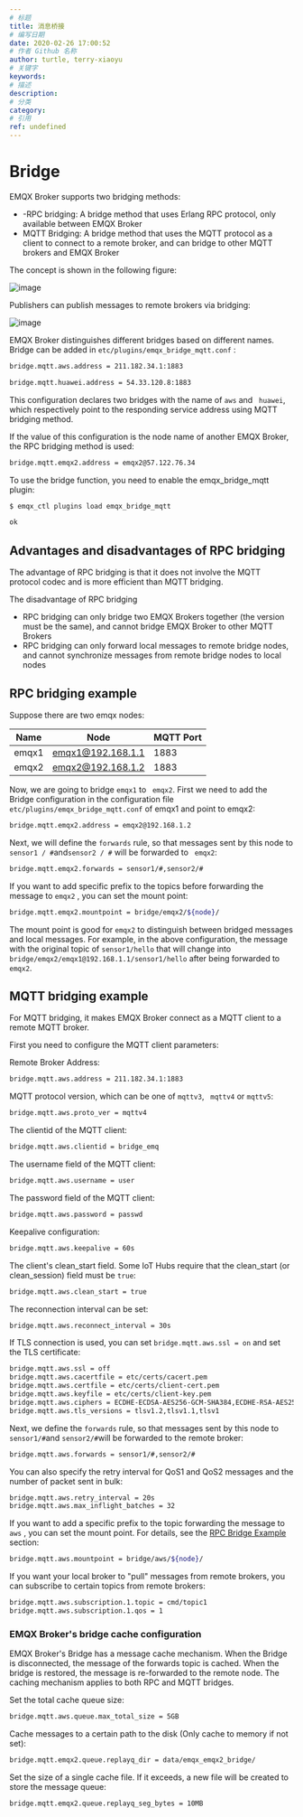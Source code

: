 ```yaml
---
# 标题
title: 消息桥接
# 编写日期
date: 2020-02-26 17:00:52
# 作者 Github 名称
author: turtle, terry-xiaoyu
# 关键字
keywords:
# 描述
description:
# 分类
category:
# 引用
ref: undefined
---
```


# Bridge
EMQX Broker supports two bridging methods:

- -RPC bridging: A bridge method that uses Erlang RPC protocol, only available between EMQX Broker
- MQTT Bridging: A bridge method that uses the MQTT protocol as a client to connect to a remote broker, and can bridge to other MQTT brokers and EMQX Broker

The concept is shown in the following figure:

![image](../assets/bridge.png)

Publishers can publish messages to remote brokers via bridging:

![image](../assets/bridges_3.png)

EMQX Broker distinguishes different bridges based on different names. Bridge can be added in `etc/plugins/emqx_bridge_mqtt.conf` :

```bash
bridge.mqtt.aws.address = 211.182.34.1:1883

bridge.mqtt.huawei.address = 54.33.120.8:1883
```

This configuration declares two bridges with the name of `aws` and ` huawei`, which respectively point to the responding service address using MQTT bridging method.

If the value of this configuration is the node name of another EMQX Broker, the RPC bridging method is used:
```bash
bridge.mqtt.emqx2.address = emqx2@57.122.76.34
```
To use the bridge function, you need to enable the emqx_bridge_mqtt plugin:

```bash
$ emqx_ctl plugins load emqx_bridge_mqtt

ok
```

## Advantages and disadvantages of RPC bridging
The advantage of RPC bridging is that it does not involve the MQTT protocol codec and is more efficient than MQTT bridging.

The disadvantage of RPC bridging

- RPC bridging can only bridge two EMQX Brokers together (the version must be the same), and cannot bridge EMQX Broker to other MQTT Brokers
- RPC bridging can only forward local messages to remote bridge nodes, and cannot synchronize messages from remote bridge nodes to local nodes

## RPC bridging example 
Suppose there are two emqx nodes:

| Name |        Node        | MQTT Port |
| ----- | ------------------- | --------- |
| emqx1 | <emqx1@192.168.1.1> | 1883      |
| emqx2 | <emqx2@192.168.1.2> | 1883      |

Now, we are going to bridge `emqx1` to ` emqx2`. First we need to add the Bridge configuration in the  configuration file `etc/plugins/emqx_bridge_mqtt.conf`  of emqx1 and point to emqx2:

```bash
bridge.mqtt.emqx2.address = emqx2@192.168.1.2
```

Next, we will define the `forwards` rule, so that messages sent by this node to ` sensor1 / # `and` sensor2 / # ` will be forwarded to ` emqx2`:

```bash
bridge.mqtt.emqx2.forwards = sensor1/#,sensor2/#
```

If you want to add specific prefix to the topics before forwarding the message to `emqx2` , you can set the mount point:

```bash
bridge.mqtt.emqx2.mountpoint = bridge/emqx2/${node}/
```

The mount point is good for `emqx2` to distinguish between bridged messages and local messages. For example, in the above configuration, the message with the original topic of `sensor1/hello` that will change into  `bridge/emqx2/emqx1@192.168.1.1/sensor1/hello` after being forwarded to ` emqx2`. 

## MQTT bridging example  
For MQTT bridging, it makes EMQX Broker connect as a MQTT client to a remote MQTT broker.

First you need to configure the MQTT client parameters:

Remote Broker Address:

```bash
bridge.mqtt.aws.address = 211.182.34.1:1883
```

MQTT protocol version, which can be one of  `mqttv3`, ` mqttv4`  or  `mqttv5`:

```bash
bridge.mqtt.aws.proto_ver = mqttv4
```

The clientid of the MQTT client:

```bash
bridge.mqtt.aws.clientid = bridge_emq
```

The username field of the MQTT client:

```bash
bridge.mqtt.aws.username = user
```

The password field of the MQTT client:

```bash
bridge.mqtt.aws.password = passwd
```

Keepalive configuration:

```bash
bridge.mqtt.aws.keepalive = 60s
```

The client's clean_start field. Some IoT Hubs require that the clean_start (or clean_session) field must be `true`:

```bash
bridge.mqtt.aws.clean_start = true
```

The reconnection interval can be set:

```bash
bridge.mqtt.aws.reconnect_interval = 30s
```

If TLS connection is used, you can set `bridge.mqtt.aws.ssl = on` and set the TLS certificate:

```bash
bridge.mqtt.aws.ssl = off
bridge.mqtt.aws.cacertfile = etc/certs/cacert.pem
bridge.mqtt.aws.certfile = etc/certs/client-cert.pem
bridge.mqtt.aws.keyfile = etc/certs/client-key.pem
bridge.mqtt.aws.ciphers = ECDHE-ECDSA-AES256-GCM-SHA384,ECDHE-RSA-AES256-GCM-SHA384
bridge.mqtt.aws.tls_versions = tlsv1.2,tlsv1.1,tlsv1
```

Next, we define the `forwards` rule, so that messages sent by this node to ` sensor1/# `and ` sensor2/# `will be forwarded to the remote broker:

```bash
bridge.mqtt.aws.forwards = sensor1/#,sensor2/#
```

You can also specify the retry interval for QoS1 and QoS2 messages and the number of packet sent in bulk:

```bash
bridge.mqtt.aws.retry_interval = 20s
bridge.mqtt.aws.max_inflight_batches = 32
```

If you want to add a specific prefix to the topic forwarding the message to `aws` , you can set the mount point. For details, see the  [RPC Bridge Example](#rpc-bridge-example) section:

```bash
bridge.mqtt.aws.mountpoint = bridge/aws/${node}/
```

If you want your local broker to "pull" messages from remote brokers, you can subscribe to certain topics from remote brokers:

```bash
bridge.mqtt.aws.subscription.1.topic = cmd/topic1
bridge.mqtt.aws.subscription.1.qos = 1
```

### EMQX Broker's bridge cache configuration 
EMQX Broker's Bridge has a message cache mechanism. When the Bridge is disconnected, the message of the forwards topic is cached. When the bridge is restored, the message is re-forwarded to the remote node. The caching mechanism applies to both RPC and MQTT bridges.

Set the total cache queue size:

```bash
bridge.mqtt.aws.queue.max_total_size = 5GB
```

Cache messages to a certain path to the disk (Only cache to memory if not set):

```bash
bridge.mqtt.emqx2.queue.replayq_dir = data/emqx_emqx2_bridge/
```

Set the size of a single cache file. If it exceeds, a new file will be created to store the message queue:

```bash
bridge.mqtt.emqx2.queue.replayq_seg_bytes = 10MB
```
